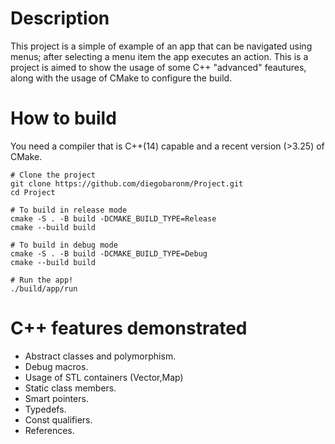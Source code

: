 # Description
This project is a simple of example of an app that can be navigated using menus; after selecting a menu item the app executes an action.
This is a project is aimed to show the usage of some C++ "advanced" feautures, along with the usage of CMake to configure the build.
# How to build
You need a compiler that is C++(14) capable and a recent version (>3.25) of CMake.
```
# Clone the project
git clone https://github.com/diegobaronm/Project.git
cd Project

# To build in release mode
cmake -S . -B build -DCMAKE_BUILD_TYPE=Release
cmake --build build

# To build in debug mode
cmake -S . -B build -DCMAKE_BUILD_TYPE=Debug
cmake --build build

# Run the app!
./build/app/run
```
# C++ features demonstrated
- Abstract classes and polymorphism.
- Debug macros.
- Usage of STL containers (Vector,Map)
- Static class members.
- Smart pointers.
- Typedefs.
- Const qualifiers.
- References.
